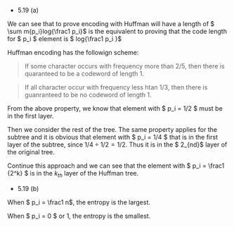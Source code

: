 * 5.19 (a)

We can see that to prove encoding with Huffman will have a length of $ \sum m{p_i}log{\frac1 p_i}$ is the equivalent to proving that the code length for $ p_i $ element is $ log{\frac1 p_i }$

Huffman encoding has the followign scheme:

>If some character occurs with frequency more than 2/5, then there is quaranteed to be a codeword of length 1.

>If all character occur with frequency less htan 1/3, then there is guanranteed to be no codeword of length 1.

From the above property, we know that element with $ p_i = 1/2 $ must be in the first layer. 

Then we consider the rest of the tree. The same property applies for the subtree and it is obvious that element with $ p_i = 1/4 $ that is in the first layer of the subtree, since $1/4 \div 1/2 = 1/2$.  Thus it is in the $ 2_{nd}$ layer of the original tree.  

Continue this approach and we can see that the element with $ p_i = \frac1 {2^k} $ is in the $k_{th}$ layer of the Huffman tree.

* 5.19 (b)

When $ p_i = \frac1 n$, the entropy is the largest.

When $ p_i = 0 $ or $1$, the entropy is the smallest.

 